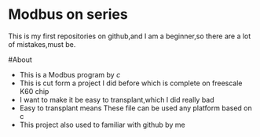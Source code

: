 # Modbus on series
This is my first repositories on github,and I am a beginner,so there are a lot of mistakes,must be.

#About
* This is a Modbus program by *c*
* This is cut form a project I did before which is complete on freescale K60 chip
* I want to make it be easy to transplant,which I did really bad
* Easy to transplant means These file can be used any platform based on c
* This project also used to familiar with github by me
